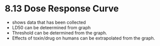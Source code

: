 # 8.13 Dose Response Curve
- shows data that has been collected
- LD50 can be deteermined from graph
- Threshold can be determined from the graph.
- Effects of toxin/drug on humans can be extrapolated from the graph.

